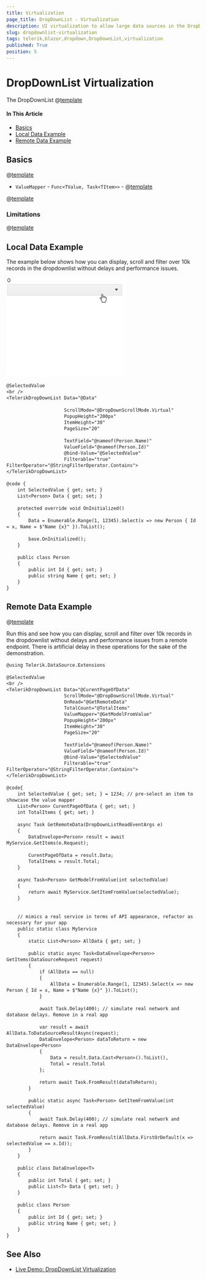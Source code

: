 ```yaml
---
title: Virtualization
page_title: DropDownList - Virtualization
description: UI virtualization to allow large data sources in the DropDownList for Blazor.
slug: dropdownlist-virtualization
tags: telerik,blazor,dropdown,DropDownList,virtualization
published: True
position: 5
---
```


# DropDownList Virtualization

The DropDownList @[template](/_contentTemplates/common/dropdowns-virtualization.md#value-proposition)

#### In This Article

* [Basics](#basics)
* [Local Data Example](#local-data-example)
* [Remote Data Example](#remote-data-example)

## Basics

@[template](/_contentTemplates/common/dropdowns-virtualization.md#basics-core)


* `ValueMapper` - `Func<TValue, Task<TItem>>` - @[template](/_contentTemplates/common/dropdowns-virtualization.md#value-mapper-text)

@[template](/_contentTemplates/common/dropdowns-virtualization.md#remote-data-specifics)

### Limitations

@[template](/_contentTemplates/common/dropdowns-virtualization.md#limitations)

## Local Data Example

The example below shows how you can display, scroll and filter over 10k records in the dropdownlist without delays and performance issues.

![Virtual Scrolling of large local data](images/dropdownlist-virtual-scrolling-local.gif)

````CSHTML
@SelectedValue
<br />
<TelerikDropDownList Data="@Data"

                     ScrollMode="@DropDownScrollMode.Virtual"
                     PopupHeight="200px"
                     ItemHeight="30"
                     PageSize="20"
                     
                     TextField="@nameof(Person.Name)"
                     ValueField="@nameof(Person.Id)"
                     @bind-Value="@SelectedValue"
                     Filterable="true" FilterOperator="@StringFilterOperator.Contains">
</TelerikDropDownList>

@code {
    int SelectedValue { get; set; }
    List<Person> Data { get; set; }

    protected override void OnInitialized()
    {
        Data = Enumerable.Range(1, 12345).Select(x => new Person { Id = x, Name = $"Name {x}" }).ToList();

        base.OnInitialized();
    }

    public class Person
    {
        public int Id { get; set; }
        public string Name { get; set; }
    }
}
````

## Remote Data Example

@[template](/_contentTemplates/common/dropdowns-virtualization.md#remote-data-sample-intro)

Run this and see how you can display, scroll and filter over 10k records in the dropdownlist without delays and performance issues from a remote endpoint. There is artificial delay in these operations for the sake of the demonstration.

````CSHTML
@using Telerik.DataSource.Extensions

@SelectedValue
<br />
<TelerikDropDownList Data="@CurentPageOfData"
                     ScrollMode="@DropDownScrollMode.Virtual"
                     OnRead="@GetRemoteData"
                     TotalCount="@TotalItems"
                     ValueMapper="@GetModelFromValue"
                     PopupHeight="200px"
                     ItemHeight="30"
                     PageSize="20"
    
                     TextField="@nameof(Person.Name)"
                     ValueField="@nameof(Person.Id)"
                     @bind-Value="@SelectedValue"
                     Filterable="true" FilterOperator="@StringFilterOperator.Contains">
</TelerikDropDownList>

@code{
    int SelectedValue { get; set; } = 1234; // pre-select an item to showcase the value mapper
    List<Person> CurentPageOfData { get; set; }
    int TotalItems { get; set; }

    async Task GetRemoteData(DropDownListReadEventArgs e)
    {
        DataEnvelope<Person> result = await MyService.GetItems(e.Request);

        CurentPageOfData = result.Data;
        TotalItems = result.Total;
    }

    async Task<Person> GetModelFromValue(int selectedValue)
    {
        return await MyService.GetItemFromValue(selectedValue);
    }


    // mimics a real service in terms of API appearance, refactor as necessary for your app
    public static class MyService
    {
        static List<Person> AllData { get; set; }

        public static async Task<DataEnvelope<Person>> GetItems(DataSourceRequest request)
        {
            if (AllData == null)
            {
                AllData = Enumerable.Range(1, 12345).Select(x => new Person { Id = x, Name = $"Name {x}" }).ToList();
            }

            await Task.Delay(400); // simulate real network and database delays. Remove in a real app

            var result = await AllData.ToDataSourceResultAsync(request);
            DataEnvelope<Person> dataToReturn = new DataEnvelope<Person>
            {
                Data = result.Data.Cast<Person>().ToList(),
                Total = result.Total
            };

            return await Task.FromResult(dataToReturn);
        }

        public static async Task<Person> GetItemFromValue(int selectedValue)
        {
            await Task.Delay(400); // simulate real network and database delays. Remove in a real app

            return await Task.FromResult(AllData.FirstOrDefault(x => selectedValue == x.Id));
        }
    }

    public class DataEnvelope<T>
    {
        public int Total { get; set; }
        public List<T> Data { get; set; }
    }

    public class Person
    {
        public int Id { get; set; }
        public string Name { get; set; }
    }
}
````


## See Also

  * [Live Demo: DropDownList Virtualization](https://demos.telerik.com/blazor-ui/dropdownlist/virtualization)
   
  
